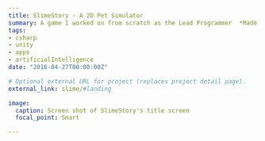 ```yaml
---
title: SlimeStory - A 2D Pet Simulator
summary: A game I worked on from scratch as the Lead Programmer  *Made int Unity3D  *Written in C#  *1yr deadline
tags:
- csharp
- unity
- apps
- artificialIntelligence
date: "2016-04-27T00:00:00Z"

# Optional external URL for project (replaces project detail page).
external_link: slime/#landing

image:
  caption: Screen shot of SlimeStory's title screen
  focal_point: Smart

---
```

